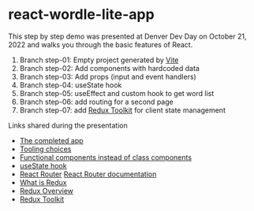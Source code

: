 # react-wordle-lite-app

This step by step demo was presented at Denver Dev Day on October 21, 2022 and walks you through the basic features of React.

1.  Branch step-01: Empty project generated by [Vite](https://vitejs.dev/)
2.  Branch step-02: Add components with hardcoded data
3.  Branch step-03: Add props (input and event handlers)
4.  Branch step-04: useState hook
5.  Branch step-05: useEffect and custom hook to get word list
6.  Branch step-06: add routing for a second page
7.  Branch step-07: add [Redux Toolkit](https://redux-toolkit.js.org/tutorials/quick-start) for client state management

Links shared during the presentation

-  [The completed app](https://stackblitz.com/github/laurieatkinson/react-wordle-lite-app/tree/step-07)
-  [Tooling choices](https://beta.reactjs.org/learn/start-a-new-react-project#choose-your-own-adventure)
-  [Functional components instead of class components](https://beta.reactjs.org/learn/your-first-component#defining-a-component)
-  [useState hook](https://beta.reactjs.org/learn/state-as-a-snapshot#rendering-takes-a-snapshot-in-time)
-  [React Router](https://www.npmjs.com/package/react-router) [React Router documentation](https://reactrouter.com/en/main)
-  [What is Redux](https://redux.js.org/tutorials/fundamentals/part-1-overview#what-is-redux)
-  [Redux Overview](https://redux.js.org/tutorials/fundamentals/part-1-overview#data-flow)
-  [Redux Toolkit](https://redux-toolkit.js.org/tutorials/quick-start)
